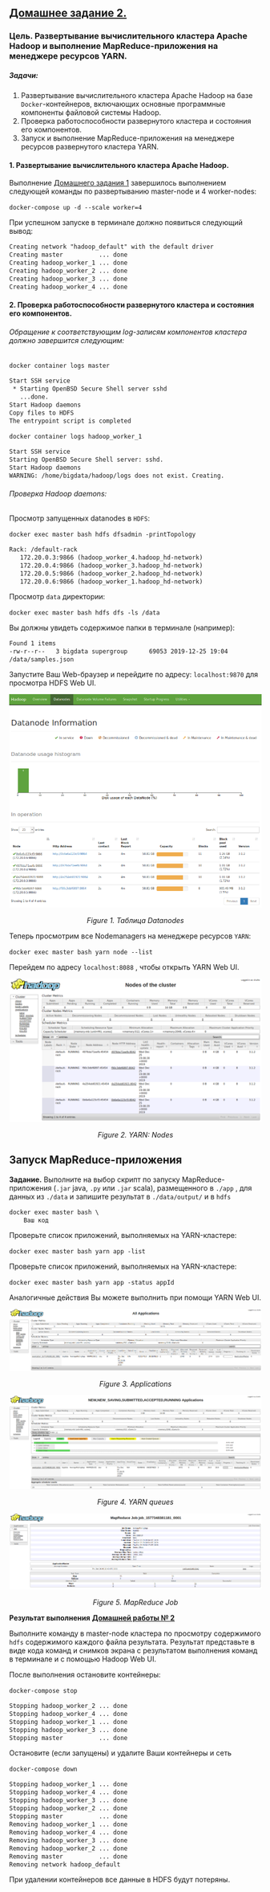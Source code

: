 ## **<u>Домашнее задание 2.</u>**

### Цель. Развертывание вычислительного кластера Apache Hadoop и выполнение MapReduce-приложения на менеджере ресурсов YARN.

##### Задачи:

1. Развертывание вычислительного кластера Apache Hadoop на базе `Docker`-контейнеров, включающих основные программные компоненты файловой системы Hadoop.
2. Проверка работоспособности развернутого кластера и состояния его компонентов.
3. Запуск и выполнение MapReduce-приложения на менеджере ресурсов развернутого кластера YARN.

#### 1. Развертывание вычислительного кластера  Apache Hadoop.

Выполнение [Домашнего задания 1]() завершилось выполнением следующей команды по развертыванию master-node и 4 worker-nodes:

`docker-compose up -d --scale worker=4`

При успешном запуске в терминале должно появиться следующий вывод:

```
Creating network "hadoop_default" with the default driver
Creating master          ... done
Creating hadoop_worker_1 ... done
Creating hadoop_worker_2 ... done
Creating hadoop_worker_3 ... done
Creating hadoop_worker_4 ... done
```

#### 2. Проверка работоспособности развернутого кластера и состояния его компонентов.

###### Обращение к соответствующим log-записям компонентов кластера должно завершится следующим:

`docker container logs master`

```
Start SSH service
 * Starting OpenBSD Secure Shell server sshd
   ...done.
Start Hadoop daemons
Copy files to HDFS
The entrypoint script is completed
```

`docker container logs hadoop_worker_1`

```
Start SSH service
Starting OpenBSD Secure Shell server: sshd.
Start Hadoop daemons
WARNING: /home/bigdata/hadoop/logs does not exist. Creating.
```

###### Проверка Hadoop daemons:

Просмотр запущенных datanodes в `HDFS`: 

`docker exec master bash hdfs dfsadmin -printTopology`

```
Rack: /default-rack
   172.20.0.3:9866 (hadoop_worker_4.hadoop_hd-network)
   172.20.0.4:9866 (hadoop_worker_3.hadoop_hd-network)
   172.20.0.5:9866 (hadoop_worker_2.hadoop_hd-network)
   172.20.0.6:9866 (hadoop_worker_1.hadoop_hd-network)
```

Просмотр `data` директории:

`docker exec master bash hdfs dfs -ls /data`

Вы должны увидеть содержимое папки в терминале (например):

```
Found 1 items
-rw-r--r--   3 bigdata supergroup      69053 2019-12-25 19:04 /data/samples.json
```

Запустите Ваш Web-браузер и перейдите по адресу: `localhost:9870` для просмотра HDFS Web UI.

<center>

![ Datanodes Tab](./img/hd_docker_4.png "Datanodes Tab")

<i>Figure 1. Таблица Datanodes </i></center>

Теперь просмотрим все Nodemanagers на менеджере ресурсов `YARN`:

`docker exec master bash yarn node --list`

Перейдем по адресу `localhost:8088` , чтобы открыть YARN Web UI.

<center>

![YARN: Nodes](./img/hd_docker_5.png "YARN: Nodes")

<i>Figure 2. YARN: Nodes</i></center>



## Запуск MapReduce-приложения

**Задание.** Выполните на выбор скрипт по запуску MapReduce-приложения (`.jar` java, `.py` или `.jar` scala), размещенного в `./app` , для данных из `./data` и запишите результат в `./data/output/` и в `hdfs`


```
docker exec master bash \
    Ваш код
```

Проверьте список приложений, выполняемых на YARN-кластере:

`docker exec master bash yarn app -list`

Проверьте список приложений, выполняемых на YARN-кластере:

`docker exec master bash yarn app -status appId`

Аналогичные действия Вы можете выполнить при помощи YARN Web UI.

<center>

![Applications](./img/hd_docker_mr_1.png "Applications")

<i>Figure 3. Applications</i></center>


<center>

![YARN queues](./img/hd_docker_mr_2.png "YARN queues")

<i>Figure 4. YARN queues</i></center>


<center>

![MapReduce Job](./img/hd_docker_mr_3.png "MapReduce Job")

<i>Figure 5. MapReduce Job</i></center>

**Результат выполнения** <u>**Домашней работы № 2**</u>

Выполните команду в master-node кластера по просмотру содержимого `hdfs`  содержимого каждого файла результата. Результат представьте в виде кода команд и снимков экрана с результатом выполнения команд в терминале и с помощью Hadoop Web UI.



После выполнения остановите контейнеры:

`docker-compose stop`

```
Stopping hadoop_worker_2 ... done
Stopping hadoop_worker_4 ... done
Stopping hadoop_worker_1 ... done
Stopping hadoop_worker_3 ... done
Stopping master          ... done
```

Остановите (если запущены) и удалите Ваши контейнеры и сеть

`docker-compose down`

```
Stopping hadoop_worker_1 ... done
Stopping hadoop_worker_4 ... done
Stopping hadoop_worker_3 ... done
Stopping hadoop_worker_2 ... done
Stopping master          ... done
Removing hadoop_worker_1 ... done
Removing hadoop_worker_4 ... done
Removing hadoop_worker_3 ... done
Removing hadoop_worker_2 ... done
Removing master          ... done
Removing network hadoop_default
```

При удалении контейнеров все данные в HDFS будут потеряны.